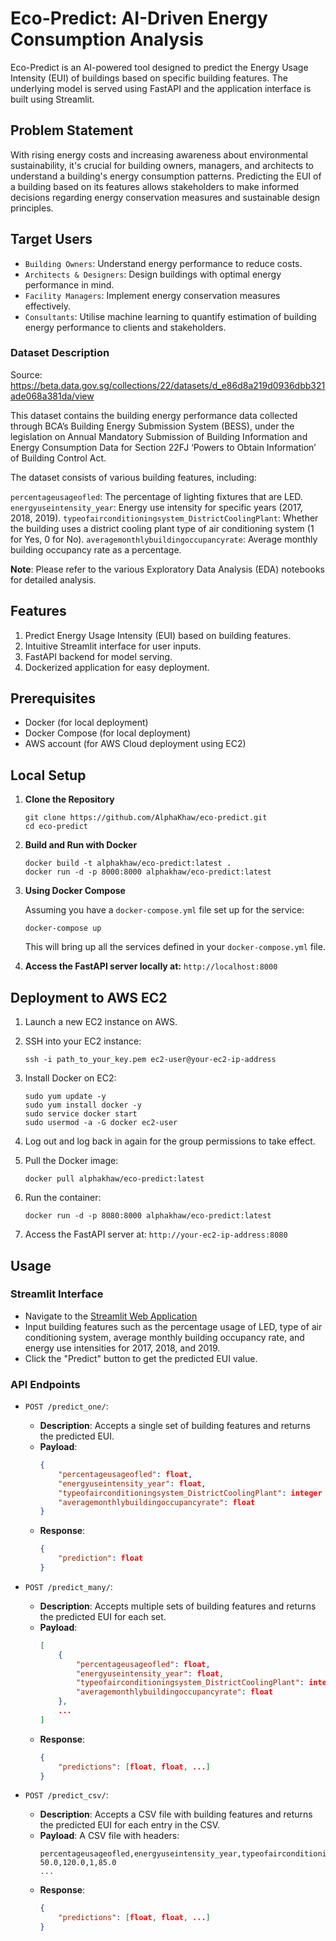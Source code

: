 # Eco-Predict: AI-Driven Energy Consumption Analysis

Eco-Predict is an AI-powered tool designed to predict the Energy Usage Intensity (EUI) of buildings based on specific building features. The underlying model is served using FastAPI and the application interface is built using Streamlit.

## Problem Statement

With rising energy costs and increasing awareness about environmental sustainability, it's crucial for building owners, managers, and architects to understand a building's energy consumption patterns. Predicting the EUI of a building based on its features allows stakeholders to make informed decisions regarding energy conservation measures and sustainable design principles.

## Target Users

- `Building Owners`: Understand energy performance to reduce costs.
- `Architects & Designers`: Design buildings with optimal energy performance in mind.
- `Facility Managers`: Implement energy conservation measures effectively.
- `Consultants`: Utilise machine learning to quantify estimation of building energy performance to clients and stakeholders.

### Dataset Description

Source: https://beta.data.gov.sg/collections/22/datasets/d_e86d8a219d0936dbb321ade068a381da/view

This dataset contains the building energy performance data collected through BCA’s Building Energy Submission System (BESS), under the legislation on Annual Mandatory Submission of Building Information and Energy Consumption Data for Section 22FJ ‘Powers to Obtain Information’ of Building Control Act.

The dataset consists of various building features, including:

`percentageusageofled`: The percentage of lighting fixtures that are LED.
`energyuseintensity_year`: Energy use intensity for specific years (2017, 2018, 2019).
`typeofairconditioningsystem_DistrictCoolingPlant`: Whether the building uses a district cooling plant type of air conditioning system (1 for Yes, 0 for No).
`averagemonthlybuildingoccupancyrate`: Average monthly building occupancy rate as a percentage.

**Note**: Please refer to the various Exploratory Data Analysis (EDA) notebooks for detailed analysis.

## Features

1. Predict Energy Usage Intensity (EUI) based on building features.
2. Intuitive Streamlit interface for user inputs.
3. FastAPI backend for model serving.
4. Dockerized application for easy deployment.

## Prerequisites

- Docker (for local deployment)
- Docker Compose (for local deployment)
- AWS account (for AWS Cloud deployment using EC2)

## Local Setup

1. **Clone the Repository**

   ```
   git clone https://github.com/AlphaKhaw/eco-predict.git
   cd eco-predict
   ```

2. **Build and Run with Docker**

   ```
   docker build -t alphakhaw/eco-predict:latest .
   docker run -d -p 8000:8000 alphakhaw/eco-predict:latest
   ```

3. **Using Docker Compose**

   Assuming you have a `docker-compose.yml` file set up for the service:

   ```
   docker-compose up
   ```

   This will bring up all the services defined in your `docker-compose.yml` file.

4. **Access the FastAPI server locally at:** `http://localhost:8000`


## Deployment to AWS EC2

1. Launch a new EC2 instance on AWS.

2. SSH into your EC2 instance:

   ```
   ssh -i path_to_your_key.pem ec2-user@your-ec2-ip-address
   ```

3. Install Docker on EC2:

   ```
   sudo yum update -y
   sudo yum install docker -y
   sudo service docker start
   sudo usermod -a -G docker ec2-user
   ```

4. Log out and log back in again for the group permissions to take effect.

5. Pull the Docker image:

   ```
   docker pull alphakhaw/eco-predict:latest
   ```

6. Run the container:

   ```
   docker run -d -p 8080:8000 alphakhaw/eco-predict:latest
   ```

7. Access the FastAPI server at: `http://your-ec2-ip-address:8080`

## Usage

### Streamlit Interface

- Navigate to the [Streamlit Web Application](https://alphakhaw-eco-predict-app-6a2wmt.streamlit.app/)
- Input building features such as the percentage usage of LED, type of air conditioning system, average monthly building occupancy rate, and energy use intensities for 2017, 2018, and 2019.
- Click the "Predict" button to get the predicted EUI value.

### API Endpoints

- `POST /predict_one/`:

  - **Description**: Accepts a single set of building features and returns the predicted EUI.
  - **Payload**:
    ```json
    {
        "percentageusageofled": float,
        "energyuseintensity_year": float,
        "typeofairconditioningsystem_DistrictCoolingPlant": integer (1 or 0),
        "averagemonthlybuildingoccupancyrate": float
    }
    ```
  - **Response**:
    ```json
    {
        "prediction": float
    }
    ```

- `POST /predict_many/`:

  - **Description**: Accepts multiple sets of building features and returns the predicted EUI for each set.
  - **Payload**:
    ```json
    [
        {
            "percentageusageofled": float,
            "energyuseintensity_year": float,
            "typeofairconditioningsystem_DistrictCoolingPlant": integer (1 or 0),
            "averagemonthlybuildingoccupancyrate": float
        },
        ...
    ]
    ```
  - **Response**:
    ```json
    {
        "predictions": [float, float, ...]
    }
    ```

- `POST /predict_csv/`:

  - **Description**: Accepts a CSV file with building features and returns the predicted EUI for each entry in the CSV.
  - **Payload**: A CSV file with headers:
    ```
    percentageusageofled,energyuseintensity_year,typeofairconditioningsystem_DistrictCoolingPlant,averagemonthlybuildingoccupancyrate
    50.0,120.0,1,85.0
    ...
    ```
  - **Response**:
    ```json
    {
        "predictions": [float, float, ...]
    }
    ```

